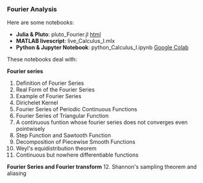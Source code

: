 ### Fourier Analysis

Here are some notebooks: 
- **Julia & Pluto**: pluto_Fourier.jl [html](https://fiomfd.github.io/ATCM2025/pluto_Fourier.html)
- **MATLAB livescript**: live_Calculus_I.mlx
- **Python & Jupyter Notebook**: python_Calculus_I.ipynb [Google Colab](https://colab.research.google.com/github/fiomfd/ATCM2025/blob/main/Calculus%20I/python_Calculus_I.ipynb#scrollTo=f3635921)

These notebooks deal with:

**Fourier series**
1. Definition of Fourier Series
2. Real Form of the Fourier Series
3. Example of Fourier Series
4. Dirichelet Kernel
5. Fourier Series of Periodic Continuous Functions
6. Fourier Series of Triangular Function
7. A continuous funtion whose fourier series does not converges even pointwisely
8. Step Function and Sawtooth Function
9. Decomposition of Piecewise Smooth Functions
10. Weyl's equidistribution theorem
11. Continuous but nowhere differentiable functions

**Fourier Series and Fourier transform**
12. Shannon's sampling theorem and aliasing
